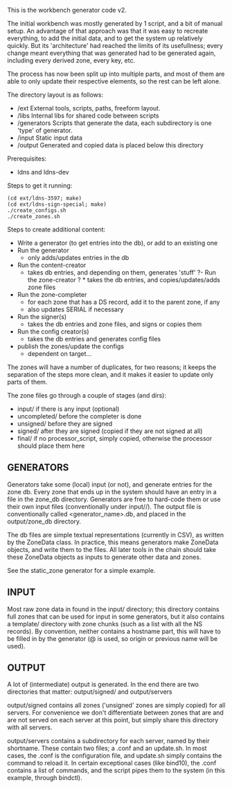 
This is the workbench generator code v2.

The initial workbench was mostly generated by 1 script, and a bit
of manual setup. An advantage of that approach was that it was easy
to recreate everything, to add the initial data, and to get the system
up relatively quickly. But its 'architecture' had reached the limits
of its usefullness; every change meant everything that was generated
had to be generated again, including every derived zone, every key,
etc.

The process has now been split up into multiple parts, and most of
them are able to only update their respective elements, so the rest
can be left alone.

The directory layout is as follows:

- /ext        External tools, scripts, paths, freeform layout.
- /libs       Internal libs for shared code between scripts
- /generators Scripts that generate the data, each subdirectory is one 'type' of generator.
- /input      Static input data
- /output     Generated and copied data is placed below this directory

Prerequisites:

- ldns and ldns-dev

Steps to get it running:

    (cd ext/ldns-3597; make)
    (cd ext/ldns-sign-special; make)
    ./create_configs.sh
    ./create_zones.sh

Steps to create additional content:

- Write a generator (to get entries into the db), or add to an existing one
- Run the generator
    * only adds/updates entries in the db
- Run the content-creator
    * takes db entries, and depending on them, generates 'stuff'
?- Run the zone-creator
?    * takes the db entries, and copies/updates/adds zone files
- Run the zone-completer
    * for each zone that has a DS record, add it to the parent zone,
      if any
    * also updates SERIAL if necessary
- Run the signer(s)
    * takes the db entries and zone files, and signs or copies them
- Run the config creator(s)
    * takes the db entries and generates config files
- publish the zones/update the configs
    * dependent on target...


The zones will have a number of duplicates, for two reasons; it keeps
the separation of the steps more clean, and it makes it easier to
update only parts of them.

The zone files go through a couple of stages (and dirs):
- input/
    if there is any input (optional)
- uncompleted/
    before the completer is done
- unsigned/
    before they are signed
- signed/
    after they are signed (copied if they are not signed at all)
- final/
    if no processor_script, simply copied, otherwise the processor
    should place them here

GENERATORS
----------

Generators take some (local) input (or not), and generate entries
for the zone db. Every zone that ends up in the system should have
an entry in a file in the zone_db directory. Generators are free
to hard-code them or use their own input files (conventionally under
input/<generator name>/). The output file is conventionally called
<generator_name>.db, and placed in the output/zone_db directory.

The db files are simple textual representations (currently in CSV),
as written by the ZoneData class. In practice, this means generators
make ZoneData objects, and write them to the files. All later tools in
the chain should take these ZoneData objects as inputs to generate
other data and zones.

See the static_zone generator for a simple example.


INPUT
-----

Most raw zone data in found in the input/ directory; this directory 
contains full zones that can be used for input in some generators, 
but it also contains a template/ directory with zone chunks (such as 
a list with all the NS records). By convention, neither contains a 
hostname part, this will have to be filled in by the generator (@ is 
used, so origin or previous name will be used).

OUTPUT
------

A lot of (intermediate) output is generated. In the end there are
two directories that matter:
output/signed/ and output/servers

output/signed contains all zones ('unsigned' zones are simply copied)
for all servers. For convenience we don't differentiate between zones
that are and are not served on each server at this point, but simply
share this directory with all servers.

output/servers contains a subdirectory for each server, named by their
shortname. These contain two files; a .conf and an update.sh. In most
cases, the .conf is the configuration file, and update.sh simply
contains the command to reload it. In certain exceptional cases
(like bind10), the .conf contains a list of commands, and the script
pipes them to the system (in this example, through bindctl).


